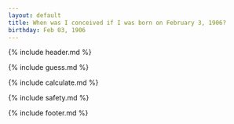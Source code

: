```yaml
---
layout: default
title: When was I conceived if I was born on February 3, 1906?
birthday: Feb 03, 1906
---
```


{% include header.md %}

{% include guess.md %}

{% include calculate.md %}

{% include safety.md %}

{% include footer.md %}



